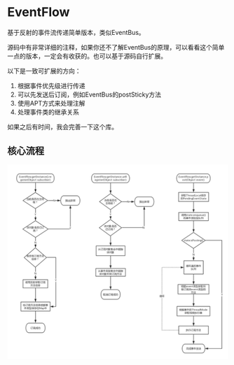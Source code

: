 # EventFlow
基于反射的事件流传递简单版本，类似EventBus。

源码中有非常详细的注释，如果你还不了解EventBus的原理，可以看看这个简单一点的版本，一定会有收获的。也可以基于源码自行扩展。

以下是一致可扩展的方向：

 1. 根据事件优先级进行传递
 2. 可以先发送后订阅，例如EventBus的postSticky方法
 3. 使用APT方式来处理注解
 4. 处理事件类的继承关系
 
如果之后有时间，我会完善一下这个库。

## 核心流程
![](EventFlow.png)
